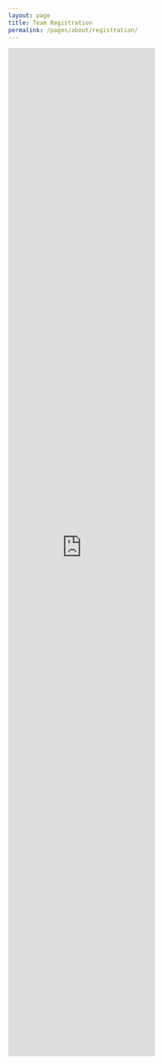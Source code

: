 ```yaml
---
layout: page
title: Team Registration
permalink: /pages/about/registration/
---
```

<div class="entry-content" itemprop="text">
  <iframe src="https://docs.google.com/forms/d/e/1FAIpQLSdk41bm5b_gT_3ntDK4mbiYuhY7JrSZaMbdWANZZ4kM47qvCw/viewform?embedded=true" width="calc(100vw - 4px)" height="2053" frameborder="0" marginheight="0" marginwidth="0">Loading…</iframe>
</div>
